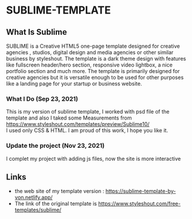 # SUBLIME-TEMPLATE

## What Is Sublime
 SUBLIME is a Creative HTML5 one-page template designed for creative agencies , studios, digital 
 design and media agencies or other similar business by styleshout. The template is a dark theme design with 
 features like fullscreen header/hero section, responsive video lightbox, a nice portfolio section 
 and much more. The template is primarily designed for creative agencies but it is versatile enough 
 to be used for other purposes like a landing page for your startup or business website.

### What I Do (Sep 23, 2021)
 This is my version of sublime template, 
 I worked with psd file of the template and also I taked some Measurements from https://www.styleshout.com/templates/preview/Sublime10/  
 I used only CSS & HTML.
 I am proud of this work, I hope you like it.
 ### Update the project (Nov 23, 2021)
 I complet my project with adding js files, now the site is more interactive

## Links
 - the web site of my template version : https://sublime-template-by-von.netlify.app/
 - The link of the original template is https://www.styleshout.com/free-templates/sublime/

